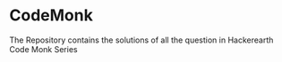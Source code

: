 # CodeMonk
The Repository contains the solutions of all the question in Hackerearth Code Monk Series
